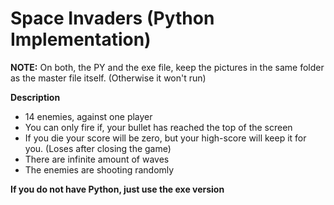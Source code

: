 # Space Invaders (Python Implementation)

**NOTE:** On both, the PY and the exe file, keep the pictures in the same folder as the master file itself. (Otherwise it won't run)

**Description**
- 14 enemies, against one player
- You can only fire if, your bullet has reached the top of the screen
- If you die your score will be zero, but your high-score will keep it for you. (Loses after closing the game)
- There are infinite amount of waves
- The enemies are shooting randomly

**If you do not have Python, just use the exe version**
